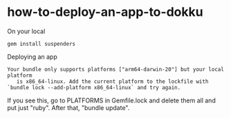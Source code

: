 # how-to-deploy-an-app-to-dokku






On your local

    gem install suspenders




Deploying an app

    Your bundle only supports platforms ["arm64-darwin-20"] but your local platform
       is x86_64-linux. Add the current platform to the lockfile with `bundle lock --add-platform x86_64-linux` and try again.
  
  If you see this, go to PLATFORMS in Gemfile.lock and delete them all and put just "ruby".
  After that, "bundle update".

